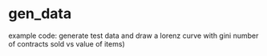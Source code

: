 # gen_data
example code: generate test data and draw a lorenz curve with gini number of contracts sold vs value of items)
